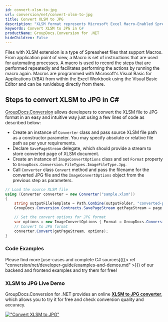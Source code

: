 ```yaml
---
id: convert-xlsm-to-jpg
url: conversion/net/convert-xlsm-to-jpg
title: Convert XLSM to JPG
description: "XLSM format represents Microsoft Excel Macro-Enabled Spreadsheet with .xlsm extension. Learn how to convert XLSM to JPG file programmatically in C# language using GroupDocs.Conversion for .NET library."
keywords: Convert XLSM to JPG in C#
productName: GroupDocs.Conversion for .NET
hideChildren: False
---
```


Files with XLSM extension is a type of Spreasheet files that support Macros. From application point of view, a Macro is set of instructions that are used for automating processes. A macro is used to record the steps that are performed repeatedly and facilitates performing the actions by running the macro again. Macros are programmed with Microsoft's Visual Basic for Applications (VBA) from within the Excel Workbook using the Visual Basic Editor and can be run/debug directly from there.

## Steps to convert XLSM to JPG in C#

[GroupDocs.Conversion](https://products.groupdocs.com/conversion/net) allows developers to convert the XLSM file to JPG format in an easy and intuitive way just using a few lines of code as described below:

* Create an instance of `Converter` class and pass source XLSM file path as a constructor parameter. You may specify absolute or relative file path as per your requirements. 
* Declare `SavePageStream` delegate, which should provide a stream to store converted page of XLSM document.
* Create an instance of `ImageConvertOptions` class and set `Format` property to `GroupDocs.Conversion.FileTypes.ImageFileType.Jpg`.
* Call `Converter` class `Convert` method and pass the filename for the converted JPG file and the `ImageConvertOptions` object from the previous step as parameters.

```csharp
// Load the source XLSM file
using (Converter converter = new Converter("sample.xlsm"))
{
    string outputFileTemplate = Path.Combine(outputFolder, "converted-page-{0}.jpg");
    GroupDocs.Conversion.Contracts.SavePageStream getPageStream = page => new FileStream(string.Format(outputFileTemplate, page), FileMode.Create);

    // Set the convert options for JPG format
    var options = new ImageConvertOptions { Format = GroupDocs.Conversion.FileTypes.ImageFileType.Jpg };   
    // Convert to JPG format
    converter.Convert(getPageStream, options);
}
```

### Code Examples

Please find more [use-cases and complete C# sources]({{< ref "conversion/net/developer-guide/examples-and-demos.md" >}}) of our backend and frontend examples and try them for free!

### XLSM to JPG Live Demo

GroupDocs.Conversion for .NET provides an online [**XLSM to JPG converter**](https://products.groupdocs.app/conversion/xlsm-to-jpg), which allows you to try it for free and check conversion quality and accuracy.

[!["Convert XLSM to JPG"](conversion/net/images/convert-to-jpg/convert-xlsm-to-jpg.png)](https://products.groupdocs.app/conversion/xlsm-to-jpg)